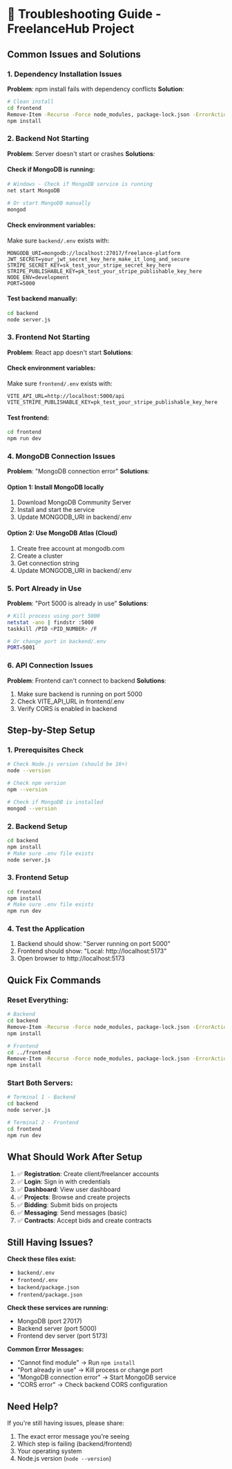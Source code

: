 # 🚨 Troubleshooting Guide - FreelanceHub Project

## Common Issues and Solutions

### 1. **Dependency Installation Issues**
**Problem**: npm install fails with dependency conflicts
**Solution**: 
```bash
# Clean install
cd frontend
Remove-Item -Recurse -Force node_modules, package-lock.json -ErrorAction SilentlyContinue
npm install
```

### 2. **Backend Not Starting**
**Problem**: Server doesn't start or crashes
**Solutions**:

#### Check if MongoDB is running:
```bash
# Windows - Check if MongoDB service is running
net start MongoDB

# Or start MongoDB manually
mongod
```

#### Check environment variables:
Make sure `backend/.env` exists with:
```env
MONGODB_URI=mongodb://localhost:27017/freelance-platform
JWT_SECRET=your_jwt_secret_key_here_make_it_long_and_secure
STRIPE_SECRET_KEY=sk_test_your_stripe_secret_key_here
STRIPE_PUBLISHABLE_KEY=pk_test_your_stripe_publishable_key_here
NODE_ENV=development
PORT=5000
```

#### Test backend manually:
```bash
cd backend
node server.js
```

### 3. **Frontend Not Starting**
**Problem**: React app doesn't start
**Solutions**:

#### Check environment variables:
Make sure `frontend/.env` exists with:
```env
VITE_API_URL=http://localhost:5000/api
VITE_STRIPE_PUBLISHABLE_KEY=pk_test_your_stripe_publishable_key_here
```

#### Test frontend:
```bash
cd frontend
npm run dev
```

### 4. **MongoDB Connection Issues**
**Problem**: "MongoDB connection error"
**Solutions**:

#### Option 1: Install MongoDB locally
1. Download MongoDB Community Server
2. Install and start the service
3. Update MONGODB_URI in backend/.env

#### Option 2: Use MongoDB Atlas (Cloud)
1. Create free account at mongodb.com
2. Create a cluster
3. Get connection string
4. Update MONGODB_URI in backend/.env

### 5. **Port Already in Use**
**Problem**: "Port 5000 is already in use"
**Solutions**:
```bash
# Kill process using port 5000
netstat -ano | findstr :5000
taskkill /PID <PID_NUMBER> /F

# Or change port in backend/.env
PORT=5001
```

### 6. **API Connection Issues**
**Problem**: Frontend can't connect to backend
**Solutions**:
1. Make sure backend is running on port 5000
2. Check VITE_API_URL in frontend/.env
3. Verify CORS is enabled in backend

## Step-by-Step Setup

### 1. **Prerequisites Check**
```bash
# Check Node.js version (should be 16+)
node --version

# Check npm version
npm --version

# Check if MongoDB is installed
mongod --version
```

### 2. **Backend Setup**
```bash
cd backend
npm install
# Make sure .env file exists
node server.js
```

### 3. **Frontend Setup**
```bash
cd frontend
npm install
# Make sure .env file exists
npm run dev
```

### 4. **Test the Application**
1. Backend should show: "Server running on port 5000"
2. Frontend should show: "Local: http://localhost:5173"
3. Open browser to http://localhost:5173

## Quick Fix Commands

### Reset Everything:
```bash
# Backend
cd backend
Remove-Item -Recurse -Force node_modules, package-lock.json -ErrorAction SilentlyContinue
npm install

# Frontend  
cd ../frontend
Remove-Item -Recurse -Force node_modules, package-lock.json -ErrorAction SilentlyContinue
npm install
```

### Start Both Servers:
```bash
# Terminal 1 - Backend
cd backend
node server.js

# Terminal 2 - Frontend
cd frontend
npm run dev
```

## What Should Work After Setup

1. ✅ **Registration**: Create client/freelancer accounts
2. ✅ **Login**: Sign in with credentials
3. ✅ **Dashboard**: View user dashboard
4. ✅ **Projects**: Browse and create projects
5. ✅ **Bidding**: Submit bids on projects
6. ✅ **Messaging**: Send messages (basic)
7. ✅ **Contracts**: Accept bids and create contracts

## Still Having Issues?

**Check these files exist:**
- `backend/.env`
- `frontend/.env`
- `backend/package.json`
- `frontend/package.json`

**Check these services are running:**
- MongoDB (port 27017)
- Backend server (port 5000)
- Frontend dev server (port 5173)

**Common Error Messages:**
- "Cannot find module" → Run `npm install`
- "Port already in use" → Kill process or change port
- "MongoDB connection error" → Start MongoDB service
- "CORS error" → Check backend CORS configuration

## Need Help?

If you're still having issues, please share:
1. The exact error message you're seeing
2. Which step is failing (backend/frontend)
3. Your operating system
4. Node.js version (`node --version`)



